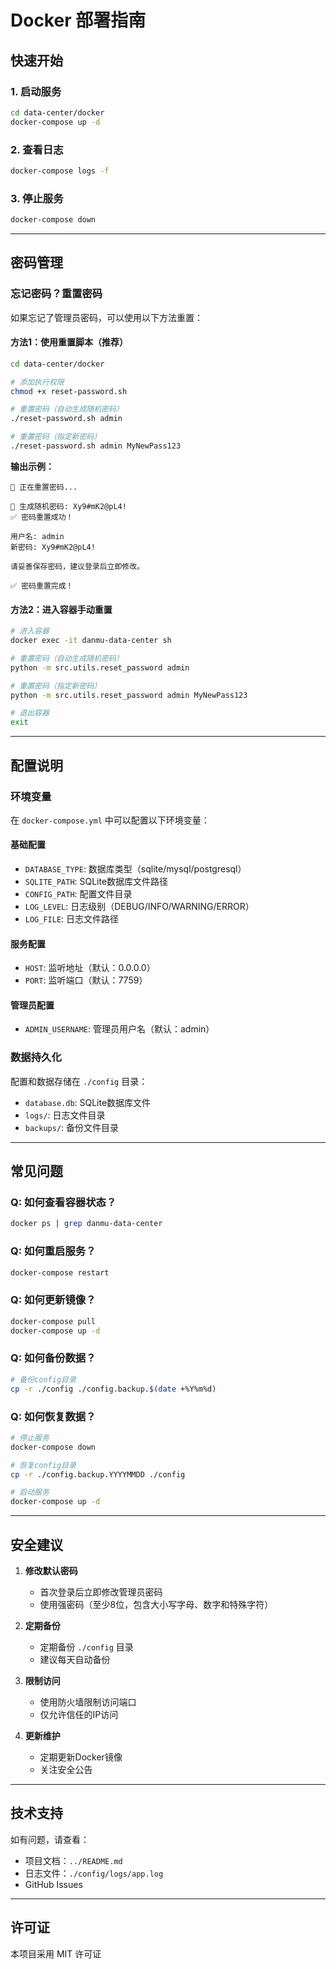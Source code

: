 # Docker 部署指南

## 快速开始

### 1. 启动服务

```bash
cd data-center/docker
docker-compose up -d
```

### 2. 查看日志

```bash
docker-compose logs -f
```

### 3. 停止服务

```bash
docker-compose down
```

---

## 密码管理

### 忘记密码？重置密码

如果忘记了管理员密码，可以使用以下方法重置：

#### 方法1：使用重置脚本（推荐）

```bash
cd data-center/docker

# 添加执行权限
chmod +x reset-password.sh

# 重置密码（自动生成随机密码）
./reset-password.sh admin

# 重置密码（指定新密码）
./reset-password.sh admin MyNewPass123
```

**输出示例：**
```
🔄 正在重置密码...

🔑 生成随机密码: Xy9#mK2@pL4!
✅ 密码重置成功！

用户名: admin
新密码: Xy9#mK2@pL4!

请妥善保存密码，建议登录后立即修改。

✅ 密码重置完成！
```

#### 方法2：进入容器手动重置

```bash
# 进入容器
docker exec -it danmu-data-center sh

# 重置密码（自动生成随机密码）
python -m src.utils.reset_password admin

# 重置密码（指定新密码）
python -m src.utils.reset_password admin MyNewPass123

# 退出容器
exit
```

---

## 配置说明

### 环境变量

在 `docker-compose.yml` 中可以配置以下环境变量：

#### 基础配置
- `DATABASE_TYPE`: 数据库类型（sqlite/mysql/postgresql）
- `SQLITE_PATH`: SQLite数据库文件路径
- `CONFIG_PATH`: 配置文件目录
- `LOG_LEVEL`: 日志级别（DEBUG/INFO/WARNING/ERROR）
- `LOG_FILE`: 日志文件路径

#### 服务配置
- `HOST`: 监听地址（默认：0.0.0.0）
- `PORT`: 监听端口（默认：7759）

#### 管理员配置
- `ADMIN_USERNAME`: 管理员用户名（默认：admin）

### 数据持久化

配置和数据存储在 `./config` 目录：
- `database.db`: SQLite数据库文件
- `logs/`: 日志文件目录
- `backups/`: 备份文件目录

---

## 常见问题

### Q: 如何查看容器状态？

```bash
docker ps | grep danmu-data-center
```

### Q: 如何重启服务？

```bash
docker-compose restart
```

### Q: 如何更新镜像？

```bash
docker-compose pull
docker-compose up -d
```

### Q: 如何备份数据？

```bash
# 备份config目录
cp -r ./config ./config.backup.$(date +%Y%m%d)
```

### Q: 如何恢复数据？

```bash
# 停止服务
docker-compose down

# 恢复config目录
cp -r ./config.backup.YYYYMMDD ./config

# 启动服务
docker-compose up -d
```

---

## 安全建议

1. **修改默认密码**
   - 首次登录后立即修改管理员密码
   - 使用强密码（至少8位，包含大小写字母、数字和特殊字符）

2. **定期备份**
   - 定期备份 `./config` 目录
   - 建议每天自动备份

3. **限制访问**
   - 使用防火墙限制访问端口
   - 仅允许信任的IP访问

4. **更新维护**
   - 定期更新Docker镜像
   - 关注安全公告

---

## 技术支持

如有问题，请查看：
- 项目文档：`../README.md`
- 日志文件：`./config/logs/app.log`
- GitHub Issues

---

## 许可证

本项目采用 MIT 许可证

